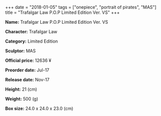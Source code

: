 +++
date = "2018-01-05"
tags = ["onepiece", "portrait of pirates", "MAS"]
title = "Trafalgar Law P.O.P Limited Edition Ver. VS"
+++

**Name:** Trafalgar Law P.O.P Limited Edition Ver. VS

**Character:** Trafalgar Law

**Category:** Limited Edition 

**Sculptor:** MAS

**Official price:** 12636 ¥

**Preorder date:** Jul-17

**Release date:** Nov-17

**Height:** 21 (cm)

**Weight:** 500 (g)

**Box size:** 24.0 x 24.0 x 23.0 (cm)


